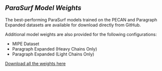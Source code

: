 ## *ParaSurf Model Weights*

The best-performing ParaSurf models trained on the PECAN and Paragraph Expanded datasets are available for download directly from GitHub.

Additional model weights are also provided for the following configurations:

* MIPE Dataset
* Paragraph Expanded (Heavy Chains Only)
* Paragraph Expanded (Light Chains Only)

[Download all the weights here](https://drive.google.com/drive/folders/1Kpehru9SnWsl7_Wq93WuI_o7f8wrPgpI?usp=drive_link)